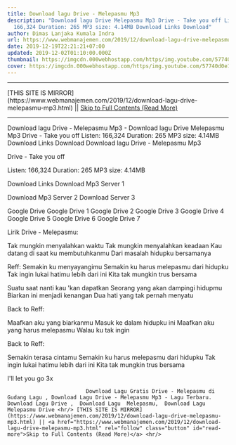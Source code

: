 ```yaml
---
title: Download lagu Drive - Melepasmu Mp3
description: "Download lagu Drive Melepasmu Mp3 Drive - Take you off Listen:
  166,324 Duration: 265 MP3 size: 4.14MB Download Links Download"
author: Dimas Lanjaka Kumala Indra
url: https://www.webmanajemen.com/2019/12/download-lagu-drive-melepasmu-mp3.html
date: 2019-12-19T22:21:21+07:00
updated: 2019-12-02T01:10:00.000Z
thumbnail: https://imgcdn.000webhostapp.com/https/img.youtube.com/57740d0e1ad92de2ef3d77955308ddfc.jpeg
cover: https://imgcdn.000webhostapp.com/https/img.youtube.com/57740d0e1ad92de2ef3d77955308ddfc.jpeg
---
```


<hr/> [THIS SITE IS MIRROR](https://www.webmanajemen.com/2019/12/download-lagu-drive-melepasmu-mp3.html) || <a href="https://www.webmanajemen.com/2019/12/download-lagu-drive-melepasmu-mp3.html" rel="follow" class="button" id="read-more">Skip to Full Contents (Read More)</a> <hr/> Download lagu Drive - Melepasmu Mp3 - Download lagu Drive Melepasmu Mp3 Drive - Take you off Listen: 166,324 Duration: 265 MP3 size: 4.14MB Download Links Download Download lagu Drive - Melepasmu Mp3

  Drive - Take you off 

  Listen: 166,324 
  Duration: 265 
  MP3 size: 4.14MB 

  Download Links 
  Download Mp3 Server 1 

  Download Mp3 Server 2 
  Download Server 3 


  Google Drive   Google Drive 1 
  Google Drive 2 
  Google Drive 3 
  Google Drive 4 
  Google Drive 5 
  Google Drive 6 
  Google Drive 7 


                             
Lirik Drive - Melepasmu:
                             
Tak mungkin menyalahkan waktu
  Tak mungkin menyalahkan keadaan
  Kau datang di saat ku membutuhkanmu
  Dari masalah hidupku bersamanya
  
  Reff:
  Semakin ku menyayangimu
  Semakin ku harus melepasmu dari hidupku
  Tak ingin lukai hatimu lebih dari ini
  Kita tak mungkin trus bersama
  
  Suatu saat nanti kau 'kan dapatkan
  Seorang yang akan dampingi hidupmu
  Biarkan ini menjadi kenangan
  Dua hati yang tak pernah menyatu
  
  Back to Reff:
  
  Maafkan aku yang biarkanmu
  Masuk ke dalam hidupku ini
  Maafkan aku yang harus melepasmu
  Walau ku tak ingin
  
  Back to Reff:
  
  Semakin terasa cintamu
  Semakin ku harus melepasmu dari hidupku
  Tak ingin lukai hatimu lebih dari ini
  Kita tak mungkin trus bersama
  
  I'll let you go 3x                                 
                                 
                             Download Lagu Gratis Drive - Melepasmu di Gudang Lagu , Download Lagu Drive - Melepasmu Mp3 - Lagu Terbaru.                                                         Download Lagu Drive ,  Download Lagu  Melepasmu,  Download Lagu  Melepasmu Drive <hr/> [THIS SITE IS MIRROR](https://www.webmanajemen.com/2019/12/download-lagu-drive-melepasmu-mp3.html) || <a href="https://www.webmanajemen.com/2019/12/download-lagu-drive-melepasmu-mp3.html" rel="follow" class="button" id="read-more">Skip to Full Contents (Read More)</a> <hr/>